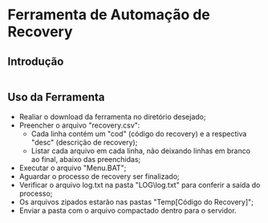 # Ferramenta de Automação de Recovery

## Introdução

```UM Recovery corresponde a uma imagem de um sistema operacional. Supondo que por padrão o nome desta imagem seja "CÓDIGO - DESCRIÇÃO", esta ferramenta busca a imagem em diretório específico, verifica o HASH MD5, e por fim, faz a compactação desta imagem para enviá-la a um servidor. 
```

## Uso da Ferramenta

* Realiar o download da ferramenta no diretório desejado;
* Preencher o arquivo "recovery.csv":
  * Cada linha contém um "cod" (código do recovery) e a respectiva "desc" (descrição de recovery); 
  * Listar cada arquivo em cada linha, não deixando linhas em branco ao final, abaixo das preenchidas;
* Executar o arquivo "Menu.BAT";
* Aguardar o processo de recovery ser finalizado;
* Verificar o arquivo log.txt na pasta "LOG\log.txt" para conferir a saída do processo;
* Os arquivos zipados estarão nas pastas "Temp\[Código do Recovery]";
* Enviar a pasta com o arquivo compactado dentro para o servidor.
